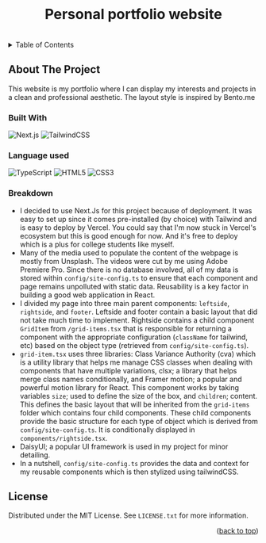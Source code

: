 <!-- PROJECT LOGO -->
<br />
<div align="center">
  <h1 align="center">Personal portfolio website</h3>
</div>
<br>
<!-- TABLE OF CONTENTS -->
<details>
  <summary>Table of Contents</summary>
  <ol>
    <li>
      <a href="#about-the-project">About The Project</a>
      <ul>
        <li><a href="#built-with">Built With</a></li>
      </ul>
    </li>
    <li>
      <a href="#getting-started">Getting Started</a>
    </li>
    <li><a href="#license">License</a></li>
  </ol>
</details>

<!-- ABOUT THE PROJECT -->
## About The Project

This website is my portfolio where I can display my interests and projects in a clean and professional aesthetic. The layout style is inspired by Bento.me

### Built With
![Next.js](https://img.shields.io/badge/next.js-000000?style=for-the-badge&logo=nextdotjs&logoColor=white)
![TailwindCSS](https://img.shields.io/badge/Tailwind_CSS-38B2AC?style=for-the-badge&logo=tailwind-css&logoColor=white)

### Language used

![TypeScript](https://img.shields.io/badge/TypeScript-007ACC?style=for-the-badge&logo=typescript&logoColor=white)
![HTML5](https://img.shields.io/badge/html5-%23E34F26.svg?style=for-the-badge&logo=html5&logoColor=white)
![CSS3](https://img.shields.io/badge/css3-%231572B6.svg?style=for-the-badge&logo=css3&logoColor=white)

<!-- GETTING STARTED -->
### Breakdown 

* I decided to use Next.Js for this project because of deployment. It was easy to set up since it comes pre-installed (by choice) with Tailwind and is easy to deploy by Vercel. You could say that I'm now stuck in Vercel's ecosystem but this is good enough for now. And it's free to deploy which is a plus for college students like myself.
* Many of the media used to populate the content of the webpage is mostly from Unsplash. The videos were cut by me using Adobe Premiere Pro. Since there is no database involved, all of my data is stored within `config/site-config.ts` to ensure that each component and page remains unpolluted with static data. Reusability is a key factor in building a good web application in React. 
* I divided my page into three main parent components: `leftside`, `rightside`, and `footer`. Leftside and footer contain a basic layout that did not take much time to implement. Rightside contains a child component `GridItem` from `/grid-items.tsx` that is responsible for returning a component with the appropriate configuration (`className` for tailwind, etc) based on the object type (retrieved from `config/site-config.ts`).
* `grid-item.tsx` uses three libraries: Class Variance Authority (cva) which is a utility library that helps me manage CSS classes when dealing with components that have multiple variations, clsx; a library that helps merge class names conditionally, and Framer motion; a popular and powerful motion library for React. This component works by taking variables `size`; used to define the size of the box, and `children`; content. This defines the basic layout that will be inherited from the `grid-items` folder which contains four child components. These child components provide the basic structure for each type of object which is derived from `config/site-config.ts`. It is conditionally displayed in `components/rightside.tsx`.
* DaisyUI; a popular UI framework is used in my project for minor detailing.
* In a nutshell, `config/site-config.ts` provides the data and context for my reusable components which is then stylized using tailwindCSS. 
<!-- LICENSE -->
## License

Distributed under the MIT License. See `LICENSE.txt` for more information.

<p align="right">(<a href="#readme-top">back to top</a>)</p>




<!-- MARKDOWN LINKS & IMAGES -->
